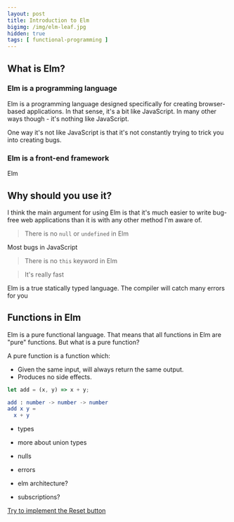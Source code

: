 ```yaml
---
layout: post
title: Introduction to Elm
bigimg: /img/elm-leaf.jpg
hidden: true
tags: [ functional-programming ]
---
```


## What is Elm?

### Elm is a programming language

Elm is a programming language designed specifically for creating browser-based applications. In that sense, it's a bit like JavaScript. In many other ways though - it's nothing like JavaScript. 

One way it's not like JavaScript is that it's not constantly trying to trick you into creating bugs.

### Elm is a front-end framework

Elm 

## Why should you use it?

I think the main argument for using Elm is that it's much easier to write bug-free web applications than it is with any other method I'm aware of.

> There is no `null` or `undefined` in Elm

Most bugs in JavaScript 

> There is no `this` keyword in Elm

> It's really fast

Elm is a true statically typed language. The compiler will catch many errors for you


## Functions in Elm

Elm is a pure functional language. That means that all functions in Elm are "pure" functions. But what is a pure function?

A pure function is a function which:
* Given the same input, will always return the same output.
* Produces no side effects.



```javascript
let add = (x, y) => x + y;
```

```elm
add : number -> number -> number
add x y = 
  x + y
```

- types

- more about union types
- nulls
- errors

- elm architecture?
- subscriptions?

[Try to implement the Reset button](https://ellie-app.com/b3DHf8863a1/0)
